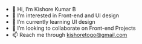 - 👋 Hi, I’m Kishore Kumar B
- 👀 I’m interested in Front-end and UI design
- 🌱 I’m currently learning UI design
- 💞️ I’m looking to collaborate on Front-end Projects
- 📫 Reach me through kishoretogo@gmail.com

<!---
kishoreKB98/kishoreKB98 is a ✨ special ✨ repository because its `README.md` (this file) appears on your GitHub profile.
You can click the Preview link to take a look at your changes.
--->
